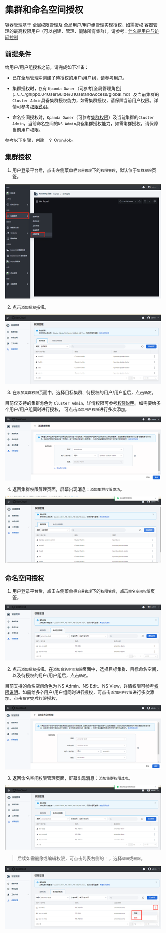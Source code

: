 # 集群和命名空间授权

容器管理基于 全局权限管理及 全局用户/用户组管理实现授权，如需授权 容器管理的最高权限用户（可以创建、管理、删除所有集群），请参考：[什么是用户与访问控制](../../../ghippo/04UserGuide/01UserandAccess/iam.md)

## 前提条件

给用户/用户组授权之前，请完成如下准备：

- 已在全局管理中创建了待授权的用户/用户组，请参考[用户](../../../ghippo/04UserGuide/01UserandAccess/User.md)。

- 集群授权时，仅有 `Kpanda Owner`（可参考[全局管理角色](../../../ghippo/04UserGuide/01UserandAccess/global.md）及当前集群的`Cluster Admin`具备集群授权能力，如需集群授权，请保障当前用户权限。详情可参考[权限说明](PermissionBrief.md)。

- 命名空间授权时，`Kpanda Owner`（可参考[集群权限](PermissionBrief.md)）及当前集群的`Cluster Admin`，当前命名空间的`NS Admin`具备集群授权能力，如需集群授权，请保障当前用户权限。

参考以下步骤，创建一个 CronJob。

## 集群授权

1. 用户登录平台后，点击左侧菜单栏`容器管理`下的`权限管理`，默认位于`集群权限`页签。

  ![](../../images/perm01.png)

2. 点击`添加授权`按钮。

  ![](../../images/perm02.png)

3. 在`添加集群权限`页面中，选择目标集群、待授权的用户/用户组后，点击`确定`。

  目前仅支持的集群角色为 `Cluster Admin`，详情权限可参考[权限说明](PermissionBrief.md)。如需要给多个用户/用户组同时进行授权， 可点击`添加用户权限`进行多次添加。

  ![](../../images/perm03.png)

4. 返回集群权限管理页面，屏幕出现消息：`添加集群权限成功`。

  ![](../../images/perm04.png)

## 命名空间授权

1. 用户登录平台后，点击左侧菜单栏`容器管理`下的`权限管理`，点击`命名空间权限`页签。

  ![](../../images/perm05.png)

2. 点击`添加授权`按钮。在`添加命名空间权限`页面中，选择目标集群、目标命名空间，以及待授权的用户/用户组后，点击`确定`。

  目前支持的命名空间角色为 NS Admin、NS Edit、NS View，详情权限可参考[权限说明](PermissionBrief.md)。如需给多个用户/用户组同时进行授权，可点击`添加用户权限`进行多次添加。点击`确定`完成权限授权。

  ![](../../images/perm06.png)

3. 返回命名空间权限管理页面，屏幕出现消息：`添加集群权限成功`。

  ![](../../images/perm07.png)

> 后续如需删除或编辑权限，可点击列表右侧的 `⋮`，选择`编辑`或`删除`。

  ![](../../images/perm08.png)
